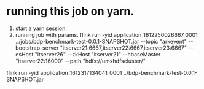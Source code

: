 # running this job on yarn.
1. start a yarn session.
2. running job with params.
 flink run -yid application_1612250026667_0001  ../jobs/bdp-benchmark-test-0.0.1-SNAPSHOT.jar  --topic "arkevent" --bootstrap-server "itserver21:6667,itserver22:6667,itserver23:6667" --esHost "itserver26"    --zkHost "itserver21" --hbaseMaster "itserver22:16000" --path "hdfs://umxhdfscluster/"
 
 
 
  flink run -yid application_1612317134041_0001  ../bdp-benchmark-test-0.0.1-SNAPSHOT.jar
